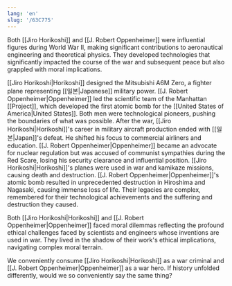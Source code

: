 ```yaml
---
lang: 'en'
slug: '/63C775'
---
```


Both [[Jiro Horikoshi]] and [[J. Robert Oppenheimer]] were influential figures during World War II, making significant contributions to aeronautical engineering and theoretical physics. They developed technologies that significantly impacted the course of the war and subsequent peace but also grappled with moral implications.

[[Jiro Horikoshi|Horikoshi]] designed the Mitsubishi A6M Zero, a fighter plane representing [[일본|Japanese]] military power. [[J. Robert Oppenheimer|Oppenheimer]] led the scientific team of the Manhattan [[Project]], which developed the first atomic bomb for the [[United States of America|United States]]. Both men were technological pioneers, pushing the boundaries of what was possible. After the war, [[Jiro Horikoshi|Horikoshi]]'s career in military aircraft production ended with [[일본|Japan]]'s defeat. He shifted his focus to commercial airliners and education. [[J. Robert Oppenheimer|Oppenheimer]] became an advocate for nuclear regulation but was accused of communist sympathies during the Red Scare, losing his security clearance and influential position. [[Jiro Horikoshi|Horikoshi]]'s planes were used in war and kamikaze missions, causing death and destruction. [[J. Robert Oppenheimer|Oppenheimer]]'s atomic bomb resulted in unprecedented destruction in Hiroshima and Nagasaki, causing immense loss of life. Their legacies are complex, remembered for their technological achievements and the suffering and destruction they caused.

Both [[Jiro Horikoshi|Horikoshi]] and [[J. Robert Oppenheimer|Oppenheimer]] faced moral dilemmas reflecting the profound ethical challenges faced by scientists and engineers whose inventions are used in war. They lived in the shadow of their work's ethical implications, navigating complex moral terrain.

We conveniently consume [[Jiro Horikoshi|Horikoshi]] as a war criminal and [[J. Robert Oppenheimer|Oppenheimer]] as a war hero. If history unfolded differently, would we so conveniently say the same thing?
